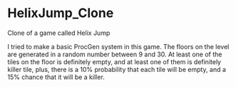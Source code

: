 # HelixJump_Clone
Clone of a game called Helix Jump

I tried to make a basic ProcGen system in this game.
The floors on the level are generated in a random number between 9 and 30.
At least one of the tiles on the floor is definitely empty, and at least one of them is definitely killer tile,
plus, there is a 10% probability that each tile will be empty,
and a 15% chance that it will be a killer.
